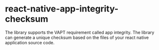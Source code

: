# react-native-app-integrity-checksum
The library supports the VAPT requirement called app integrity. The library can generate a unique checksum based on the files of your react native application source code.
